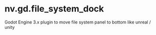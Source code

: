 # nv.gd.file_system_dock
 Godot Engine 3.x plugin to move file system panel to bottom like unreal / unity
